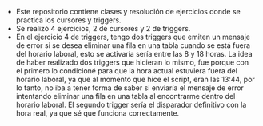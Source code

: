 - Este repositorio contiene clases y resolución de ejercicios donde se practica los cursores y triggers.
- Se realizó 4 ejercicios, 2 de cursores y 2 de triggers.
- En el ejercicio 4 de triggers, tengo dos triggers que emiten un mensaje de error si se desea eliminar una
fila en una tabla cuando se está fuera del horario laboral, esto se activaría sería entre las 8 y 18 horas.
La idea de haber realizado dos triggers que hicieran lo mismo, fue porque con el primero lo condicioné para
que la hora actual estuviera fuera del horario laboral, ya que al momento que hice el script, eran las 13:44,
por lo tanto, no iba a tener forma de saber si enviaría el mensaje de error intentando eliminar una fila en una
tabla al encontrarme dentro del horario laboral. El segundo trigger sería el disparador definitivo con la hora
real, ya que sé que funciona correctamente.
